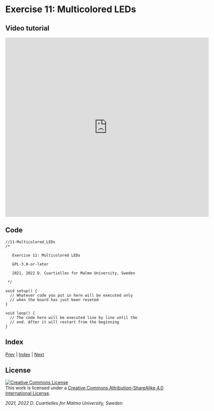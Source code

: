 # Exercise 11: Multicolored LEDs

## Video tutorial

<iframe src="https://player.vimeo.com/video/526678031?h=70752ae7ba" width="640" height="564" frameborder="0" allow="autoplay; fullscreen" allowfullscreen></iframe>

## Code

```c_cpp
//11-Multicolored_LEDs
/*

   Exercise 11: Multicolored LEDs

   GPL-3.0-or-later

   2021, 2022 D. Cuartielles for Malmo University, Sweden

 */

void setup() {
  // Whatever code you put in here will be executed only 
  // when the board has just been reseted
}

void loop() {
  // The code here will be executed line by line until the 
  // end. After it will restart from the beginning
}
```

## Index

[Prev](../10-The_LED/10-The_LED.md) |  [Index](../course_index.md) |  [Next](../12-BlinkRGB/12-BlinkRGB.md)

## License

<a rel="license" href="http://creativecommons.org/licenses/by-sa/4.0/"><img alt="Creative Commons License" style="border-width:0" src="https://i.creativecommons.org/l/by-sa/4.0/80x15.png" /></a><br />This work is licensed under a <a rel="license" href="http://creativecommons.org/licenses/by-sa/4.0/">Creative Commons Attribution-ShareAlike 4.0 International License</a>.

*2021, 2022 D. Cuartielles for Malmo University, Sweden*
